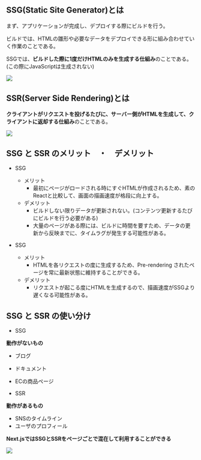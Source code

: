 ## SSG(Static Site Generator)とは

まず、アプリケーションが完成し、デプロイする際にビルドを行う。  

ビルドでは、HTMLの雛形や必要なデータをデプロイできる形に組み合わせていく作業のことである。  

SSGでは、**ビルドした際に1度だけHTMLのみを生成する仕組み**のことである。(この際にJavaScriptは生成されない)  

<img src=https://nextjs.org/static/images/learn/data-fetching/static-generation.png />


## SSR(Server Side Rendering)とは

**クライアントがリクエストを投げるたびに、サーバー側がHTMLを生成して、クライアントに返却する仕組み**のことである。  

<img src='https://nextjs.org/static/images/learn/data-fetching/server-side-rendering.png' />

## SSG と SSR のメリット　・　デメリット

- SSG

  - メリット
    - 最初にページがロードされる時にすぐHTMLが作成されるため、素のReactと比較して、画面の描画速度が格段に向上する。
  - デメリット
    - ビルドしない限りデータが更新されない。(コンテンツ更新するたびにビルドを行う必要がある)
    - 大量のページがある際には、ビルドに時間を要すため、データの更新から反映までに、タイムラグが発生する可能性がある。

- SSG

  - メリット
    - HTMLを各リクエストの度に生成するため、Pre-rendering されたページを常に最新状態に維持することができる。
  - デメリット
    - リクエストが起こる度にHTMLを生成するので、描画速度がSSGより遅くなる可能性がある。


## SSG と SSR の使い分け

- SSG

**動作がないもの**

  - ブログ
  - ドキュメント
  - ECの商品ページ

- SSR

**動作があるもの**

  - SNSのタイムライン
  - ユーザのプロフィール

**Next.jsではSSGとSSRをページごとで混在して利用することができる**

<img src='https://nextjs.org/static/images/learn/data-fetching/per-page-basis.png' />
